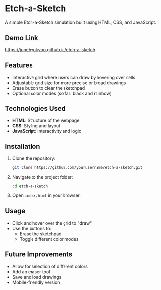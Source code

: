 # Etch-a-Sketch

A simple Etch-a-Sketch simulation built using HTML, CSS, and JavaScript.

## Demo Link
https://junehyukyoo.github.io/etch-a-sketch

## Features
- Interactive grid where users can draw by hovering over cells
- Adjustable grid size for more precise or broad drawings
- Erase button to clear the sketchpad
- Optional color modes (so far: black and rainbow)

## Technologies Used
- **HTML**: Structure of the webpage
- **CSS**: Styling and layout
- **JavaScript**: Interactivity and logic

## Installation
1. Clone the repository:
   ```bash
   git clone https://github.com/yourusername/etch-a-sketch.git
   ```
2. Navigate to the project folder:
   ```bash
   cd etch-a-sketch
   ```
3. Open `index.html` in your browser.

## Usage
- Click and hover over the grid to "draw"
- Use the buttons to:
  - Erase the sketchpad
  - Toggle different color modes

## Future Improvements
- Allow for selection of different colors
- Add an eraser tool
- Save and load drawings
- Mobile-friendly version
